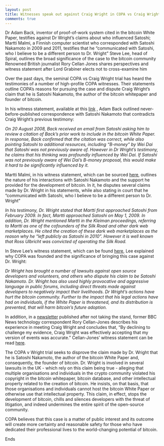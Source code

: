 ```yaml
---
layout: post
title: Witnesses speak out against Craig Wright in COPA vs Craig Wright trial; testimony includes never-before-published correspondence with Satoshi Nakamoto
comments: true
---
```


Dr Adam Back, inventor of proof-of-work system cited in the bitcoin White Paper, testifies against Dr Wright’s claims about who influenced Satoshi;
Martti Malmi, a Finnish computer scientist who corresponded with Satoshi Nakamoto in 2009 and 2011, testifies that he “communicated with Satoshi, who I believe to be a different person to Dr. Wright”
Steve Lee, head of Spiral, outlines the broad significance of the case to the bitcoin community
Renowned British journalist Rory Cellan Jones shares perspectives and witness statement after Lord Grabiner elects not to cross-examine him 

Over the past days, the seminal COPA vs Craig Wright trial has heard the testimonies of a number of high-profile COPA witnesses. Their statements outline COPA’s reasons for pursuing the case and dispute Craig Wright’s claim that he is Satoshi Nakamoto, the author of the bitcoin whitepaper and founder of bitcoin. 

In his witness statement, available at this <a href="https://www.dropbox.com/scl/fo/4y3gdele4foy15006z8ch/h?rlkey=scs42wew1o3vwfv0nduhc43dm&dl=0" target="_blank">link</a>
, Adam Back outlined never-before-published correspondence with Satoshi Nakamoto that contradicts Craig Wright’s previous testimony: 

  *On 20 August 2008, Back received an email from Satoshi asking him to review a citation of Back’s prior work to include in the bitcoin White Paper. In response, Back confirmed that the citation was correct, while also pointing Satoshi to additional resources, including “B-money” by Wei Dai that Satoshi was not previously aware of.  However in Dr Wright’s testimony, he claims that his thinking was profoundly influenced by Wei Dai. If Satoshi was not previously aware of Wei Dai’s B-money proposal, this would make it hard to be significantly influenced by it.*
 

Martti Malmi, in his witness statement, which can be sourced <a href="https://www.dropbox.com/scl/fo/4y3gdele4foy15006z8ch/h?rlkey=scs42wew1o3vwfv0nduhc43dm&dl=0" target="_blank">here</a>, outlines the nature of his interactions with Satoshi Nakamoto and the support he provided for the development of bitcoin. In it, he disputes several claims made by Dr. Wright in his statements, while also stating in court that he “communicated with Satoshi, who I believe to be a different person to Dr. Wright”

 *In his testimony, Dr. Wright stated that Martti first approached Satoshi from February 2009. In fact, Martti approached Satoshi on May 1, 2009. In addition, Dr. Wright mentioned Martti in the Kleiman proceedings, referring to Martti as one of the cofounders of the Silk Road and other dark web marketplaces. He cited the creation of these dark web marketplaces as the reason why he “left publicly as Satoshi in 2010”. However it is well known that Ross Ulbricht was convicted of operating the Silk Road.*


In Steve Lee’s witness statement, which can be found <a href="https://www.dropbox.com/scl/fo/4y3gdele4foy15006z8ch/h?rlkey=scs42wew1o3vwfv0nduhc43dm&dl=0" target="_blank">here</a>, Lee explained why COPA was founded and the significance of bringing this case against Dr. Wright:

 *Dr Wright has brought a number of lawsuits against open source developers and volunteers, and others who dispute his claim to be Satoshi Nakamoto. Dr. Wright has also used highly provocative and aggressive language in public forums, including direct threats made against developers to negatively impact their livelihoods. Dr Wright’s actions have hurt the bitcoin community. Further to the impact that his legal actions have had on individuals, if the White Paper is threatened, and its distribution is prevented, that will harm bitcoin’s future adoption.*

In addition, in a 
<a href="https://rorycellanjones.substack.com/p/the-battle-of-bitcoin" target="_blank">newsletter</a>
 published after not taking the stand, former BBC News technology correspondent Rory Cellan-Jones describes his experience in meeting Craig Wright and concludes that, “By declining to challenge my evidence, Craig Wright was effectively accepting that my version of events was accurate.” Cellan-Jones’ witness statement can be read <a href="https://www.dropbox.com/scl/fo/4y3gdele4foy15006z8ch/h?rlkey=scs42wew1o3vwfv0nduhc43dm&dl=0" target="_blank">here</a>.

The COPA v Wright trial seeks to disprove the claim made by Dr. Wright that he is Satoshi Nakamoto, the author of the bitcoin White Paper and, consequently, the founder of bitcoin. Dr. Wright is involved in several lawsuits in the UK - which rely on this claim being true - alleging that multiple organisations and individuals in the crypto community violated his copyright in the bitcoin whitepaper, bitcoin database, and other intellectual property related to the creation of bitcoin. He insists, on that basis, that those organisations and individuals cannot host the bitcoin White Paper or otherwise use that intellectual property. This claim, in effect, stops the development of bitcoin, chills and silences developers with the threat of litigation, and indeed undermines the entire spirit of the open-source community. 

COPA believes that this case is a matter of public interest and its outcome will create more certainty and reasonable safety for those who have dedicated their professional lives to the world-changing potential of bitcoin.

Ends
